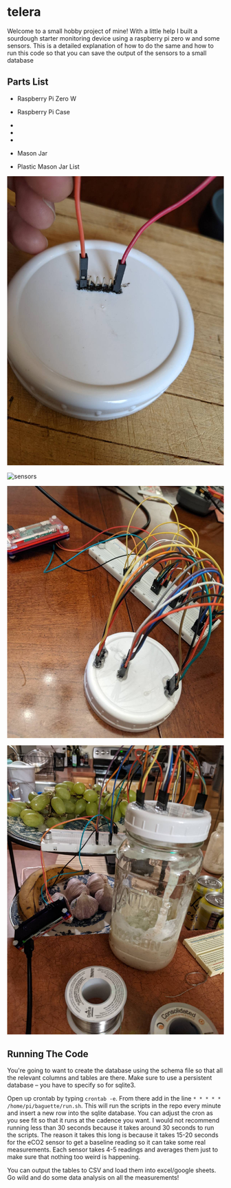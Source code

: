 # telera

Welcome to a small hobby project of mine! With a little help I built a sourdough starter monitoring device using a raspberry pi zero w and some sensors. This is a detailed explanation of how to do the same and how to run this code so that you can save the output of the sensors to a small database

## Parts List

* Raspberry Pi Zero W

* Raspberry Pi Case

* [Adafruit VL53L0X]: https://learn.adafruit.com/adafruit-vl53l0x-micro-lidar-distance-sensor-breakout/python-circuitpython

* [Adafruit AHT20]: https://learn.adafruit.com/adafruit-aht20/python-circuitpython

* [Adafruit SGP30]: https://learn.adafruit.com/adafruit-sgp30-gas-tvoc-eco2-mox-sensor/

* Mason Jar

* Plastic Mason Jar List

![](/photos/cap.jpeg)

![sensors](/telera/photos/sensors.jpeg)

![sourdough_contraption](/photos/sourdough_contraption.jpeg)

![sourdough_in_action](/photos/sourdough_in_action.jpeg)

## Running The Code

You're going to want to create the database using the schema file so that all the relevant columns and tables are there. Make sure to use a persistent database – you have to specify so for sqlite3.

Open up crontab by typing `crontab -e`. From there add in the line `* * * * * /home/pi/baguette/run.sh`. This will run the scripts in the repo every minute and insert a new row into the sqlite database. You can adjust the cron as you see fit so that it runs at the cadence you want. I would not recommend running less than 30 seconds because it takes around 30 seconds to run the scripts. The reason it takes this long is because it takes 15-20 seconds for the eCO2 sensor to get a baseline reading so it can take some real measurements. Each sensor takes 4-5 readings and averages them just to make sure that nothing too weird is happening. 



You can output the tables to CSV and load them into excel/google sheets. Go wild and do some data analysis on all the measurements!